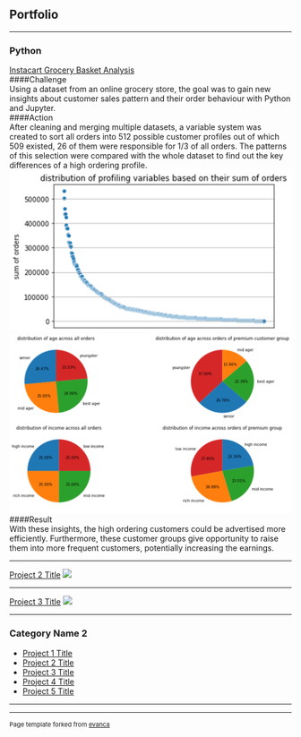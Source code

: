 ## Portfolio

---

### Python

[Instacart Grocery Basket Analysis]([/sample_page](https://github.com/nb0401/Data-Analytics-Course/tree/main/4.%20Project%20-%20Python)) <br>
####Challenge<br>
Using a dataset from an online grocery store, the goal was to gain new insights about customer sales pattern and their order behaviour with Python and Jupyter.<br>
####Action<br>
After cleaning and merging multiple datasets, a variable system was created to sort all orders into 512 possible customer profiles out of which 509 existed, 26 of them were responsible for 1/3 of all orders. The patterns of this selection were compared with the whole dataset to find out the key differences of a high ordering profile.<br>
<img src="images/512 profiles.png?raw=true"/>
<img src="images/Other Charts 512.png?raw=true"/><br>
####Result<br>
With these insights, the high ordering customers could be advertised more efficiently. Furthermore, these customer groups give opportunity to raise them into more frequent customers, potentially increasing the earnings.<br>

---
[Project 2 Title](/pdf/sample_presentation.pdf)
<img src="images/dummy_thumbnail.jpg?raw=true"/>

---
[Project 3 Title](http://example.com/)
<img src="images/dummy_thumbnail.jpg?raw=true"/>

---

### Category Name 2

- [Project 1 Title](http://example.com/)
- [Project 2 Title](http://example.com/)
- [Project 3 Title](http://example.com/)
- [Project 4 Title](http://example.com/)
- [Project 5 Title](http://example.com/)

---




---
<p style="font-size:11px">Page template forked from <a href="https://github.com/evanca/quick-portfolio">evanca</a></p>
<!-- Remove above link if you don't want to attibute -->
